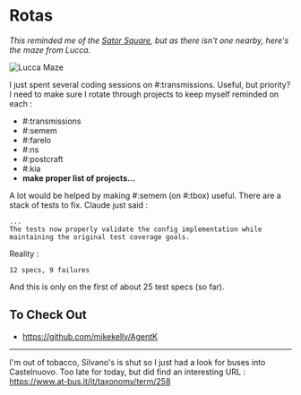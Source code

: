 # Rotas

*This reminded me of the [Sator Square](https://en.wikipedia.org/wiki/Sator_Square), but as there isn't one nearby, here's the maze from Lucca.*

![Lucca Maze](media/images/2025-02/lucca-maze.png)

I just spent several coding sessions on #:transmissions. Useful, but priority? I need to make sure I rotate through projects to keep myself reminded on each :

* #:transmissions
* #:semem
* #:farelo
* #:ns
* #:postcraft
* #:kia
* **make proper list of projects...**

A lot would be helped by making #:semem (on #:tbox) useful. There are a stack of tests to fix.
Claude just said :

```response
...
The tests now properly validate the config implementation while maintaining the original test coverage goals.
```

Reality :
```
12 specs, 9 failures
```

And this is only on the first of about 25 test specs (so far).

## To Check Out

* https://github.com/mikekelly/AgentK







---

I'm out of tobacco, Silvano's is shut so I just had a look for buses into Castelnuovo. Too late for today, but did find an interesting URL : https://www.at-bus.it/it/taxonomy/term/258
